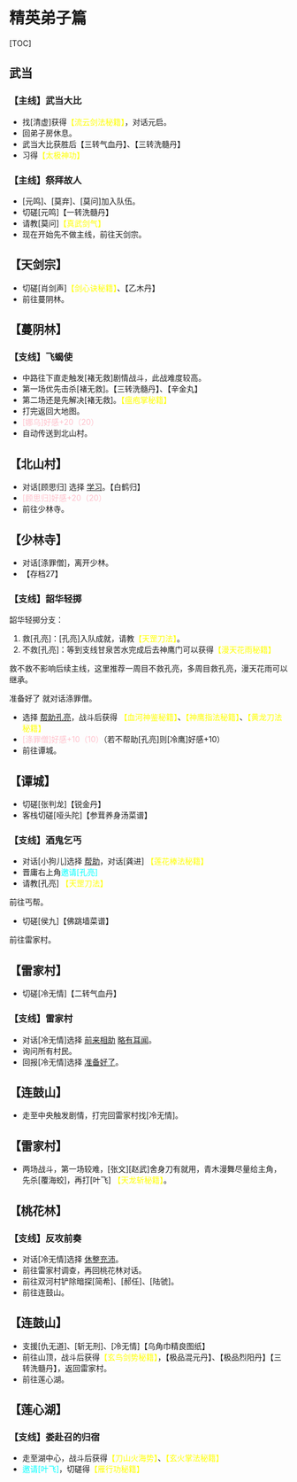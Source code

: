 # 精英弟子篇

[TOC]

## 武当

### 【主线】武当大比

* 找[清虚]获得<span style="color:rgb(255, 255, 0)">【流云剑法秘籍】</span>，对话元启。
* 回弟子房休息。
* 武当大比获胜后【三转气血丹】、【三转洗髓丹】
* 习得<span style="color:rgb(255, 255, 0)">【太极神功】</span>

### 【主线】祭拜故人

* [元鸣]、[莫弃]、[莫问]加入队伍。
* 切磋[元鸣]【一转洗髓丹】
* 请教[莫问]<span style="color:rgb(255, 255, 0)">【真武剑气】</span>
* 现在开始先不做主线，前往天剑宗。

## 【天剑宗】

* 切磋[肖剑声]<span style="color:rgb(255, 255, 0)">【剑心诀秘籍】</span>、【乙木丹】
* 前往蔓阴林。

## 【蔓阴林】

### 【支线】飞蝎使

* 中路往下直走触发[褚无救]剧情战斗，此战难度较高。
* 第一场优先击杀[褚无救]。【三转洗髓丹】、【辛金丸】
* 第二场还是先解决[褚无救]。<span style="color:rgb(255, 255, 0)">【瘟疱掌秘籍】</span>
* 打完返回大地图。
* <span style="color:pink">[娜乌]好感+20（20）</span>
* 自动传送到北山村。

## 【北山村】

* 对话[顾思归] 选择 <u>学习</u>。【白鹤归】
* <span style="color:pink">[顾思归]好感+20（20）</span>
* 前往少林寺。

## 【少林寺】

* 对话[涤罪僧]，离开少林。
* 【存档27】

### 【支线】韶华轻掷

韶华轻掷分支：

1. 救[孔亮]：[孔亮]入队成就，请教<span style="color:rgb(255, 255, 0)">【天罡刀法】</span>。
2. 不救[孔亮]：等到支线甘泉苦水完成后去神鹰门可以获得<span style="color:rgb(255, 255, 0)">【漫天花雨秘籍】</span>

救不救不影响后续主线，这里推荐一周目不救孔亮，多周目救孔亮，漫天花雨可以继承。

准备好了 就对话涤罪僧。

* 选择 <u>帮助孔亮</u>，战斗后获得 <span style="color:rgb(255, 255, 0)">【血河神鉴秘籍】</span>、<span style="color:rgb(255, 255, 0)">【神鹰指法秘籍】</span>、<span style="color:rgb(255, 255, 0)">【黄龙刀法秘籍】</span>
* <span style="color:pink">[涤罪僧]好感+10（10）</span>（若不帮助[孔亮]则[冷鹰]好感+10）
* 前往谭城。

## 【谭城】

* 切磋[张判龙]【锐金丹】
* 客栈切磋[哑头陀]【参茸养身汤菜谱】

### 【支线】酒鬼乞丐

* 对话[小狗儿]选择 <u>帮助</u>，对话[龚进] <span style="color:rgb(255, 255, 0)">【莲花棒法秘籍】</span>
* 晋庸右上角<span style="color:rgb(0, 255, 255)">邀请[孔亮]</span>
* 请教[孔亮] <span style="color:rgb(255, 255, 0)">【天罡刀法】</span>

前往丐帮。

* 切磋[侯九]【佛跳墙菜谱】

前往雷家村。

## 【雷家村】

* 切磋[冷无情]【二转气血丹】

### 【支线】雷家村

* 对话[冷无情]选择 <u>前来相助</u> <u>略有耳闻</u>。
* 询问所有村民。
* 回报[冷无情]选择 <u>准备好了</u>。

## 【连鼓山】

* 走至中央触发剧情，打完回雷家村找[冷无情]。

## 【雷家村】

* 两场战斗，第一场较难，[张文][赵武]舍身刀有就用，青木漫舞尽量给主角，先杀[覆海蛟]，再打[叶飞] <span style="color:rgb(255, 255, 0)">【天龙斩秘籍】</span>。

## 【桃花林】

### 【支线】反攻前奏

* 对话[冷无情]选择 <u>休整充沛</u>。
* 前往雷家村调查，再回桃花林对话。
* 前往双河村铲除暗探[简希]、[郝任]、[陆虢]。
* 前往连鼓山。

## 【连鼓山】

* 支援[仇无道]、[斩无刑]、[冷无情]【乌角巾精良图纸】
* 前往山顶，战斗后获得<span style="color:rgb(255, 255, 0)">【玄鸟剑势秘籍】</span>，【极品混元丹】、【极品烈阳丹】【三转洗髓丹】，返回雷家村。
* 前往莲心湖。

## 【莲心湖】

### 【支线】娄赴召的归宿

* 走至湖中心，战斗后获得<span style="color:rgb(255, 255, 0)">【刀山火海势】</span>、<span style="color:rgb(255, 255, 0)">【玄火掌法秘籍】</span>
* <span style="color:rgb(0, 255, 255)">邀请[叶飞]</span>，切磋得<span style="color:rgb(255, 255, 0)">【雁行功秘籍】</span>